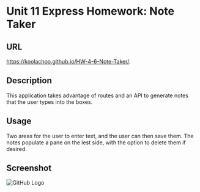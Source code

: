 # Unit 11 Express Homework: Note Taker

## URL
https://koolachoo.github.io/HW-4-6-Note-Taker/.

## Description
This application takes advantage of routes and an API to generate notes that the user types into the boxes. 


## Usage
Two areas for the user to enter text, and the user can then save them. The notes populate a pane on the lest side, with the option to delete them if desired. 

## Screenshot

![GitHub Logo](\assets\Note.PNG)
